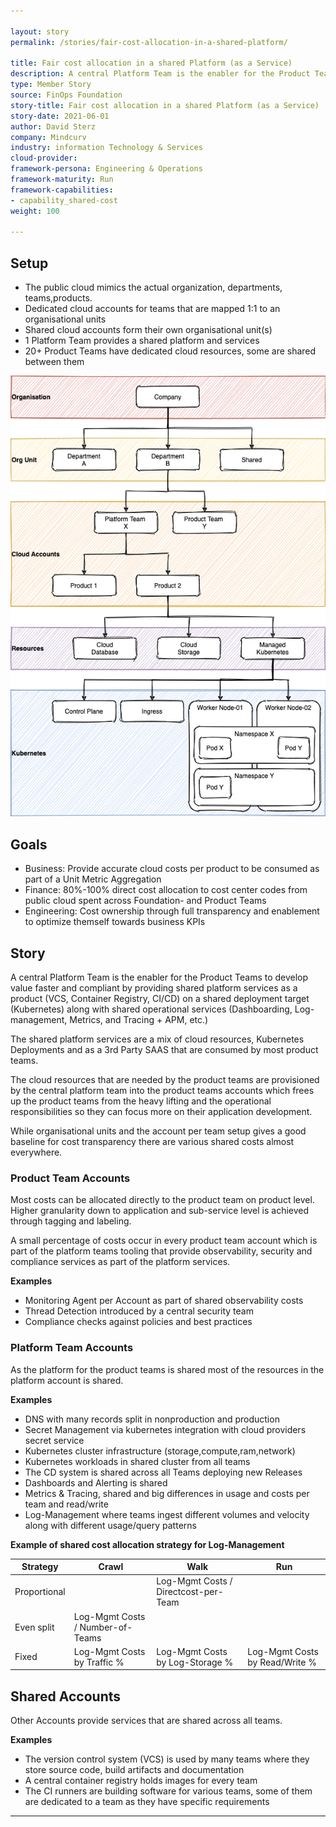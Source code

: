 ```yaml
---

layout: story
permalink: /stories/fair-cost-allocation-in-a-shared-platform/

title: Fair cost allocation in a shared Platform (as a Service)
description: A central Platform Team is the enabler for the Product Teams to develop value faster and compliant by providing shared platform services as a product (VCS, Container Registry, CI/CD) on a shared deployment target (Kubernetes) along with shared operational services (Dashboarding, Log-management, Metrics, and Tracing + APM, etc.)
type: Member Story
source: FinOps Foundation
story-title: Fair cost allocation in a shared Platform (as a Service)
story-date: 2021-06-01
author: David Sterz
company: Mindcurv
industry: information Technology & Services
cloud-provider:
framework-persona: Engineering & Operations
framework-maturity: Run
framework-capabilities:
- capability_shared-cost
weight: 100

---
```


## Setup
* The public cloud mimics the actual organization, departments, teams,products.
* Dedicated cloud accounts for teams that are mapped 1:1 to an organisational units
* Shared cloud accounts form their own organisational unit(s)
* 1 Platform Team provides a shared platform and services
* 20+ Product Teams have dedicated cloud resources, some are shared between them

![](/img/shared-costs/david-story.png)

## Goals
* Business: Provide accurate cloud costs per product to be consumed as part of a Unit Metric Aggregation
* Finance: 80%-100% direct cost allocation to cost center codes from public cloud spent across Foundation- and  Product Teams
* Engineering: Cost ownership through full transparency and enablement to optimize themself towards business KPIs

## Story

A central Platform Team is the enabler for the Product Teams to develop value faster and compliant by providing shared platform services as a product (VCS, Container Registry, CI/CD) on a shared deployment target (Kubernetes) along with shared operational services (Dashboarding, Log-management, Metrics, and Tracing + APM, etc.)

The shared platform services are a mix of cloud resources, Kubernetes Deployments and as a 3rd Party SAAS that are consumed by most product teams.

The cloud resources that are needed by the product teams are provisioned by the central platform team into the product teams accounts which frees up the product teams from the heavy lifting and the operational responsibilities so they can focus more on their application development.

While organisational units and the account per team setup gives a good baseline for cost transparency there are various shared costs almost everywhere.

### Product Team Accounts
Most costs can be allocated directly to the product team on product level. Higher granularity down to application and sub-service level is achieved through tagging and labeling.

A small percentage of costs occur in every product team account which is part of the platform teams tooling that provide observability, security and compliance services as part of the platform services.

**Examples**
* Monitoring Agent per Account as part of shared observability costs
* Thread Detection introduced by a central security team
* Compliance checks against policies and best practices

### Platform Team Accounts

As the platform for the product teams is shared most of the resources in the platform account is shared.

**Examples**
* DNS with many records split in nonproduction and production
* Secret Management via kubernetes integration with cloud providers secret service
* Kubernetes cluster infrastructure (storage,compute,ram,network)
* Kubernetes workloads in shared cluster from all teams
* The CD system is shared across all Teams deploying new Releases
* Dashboards and Alerting is shared
* Metrics & Tracing, shared and big differences in usage and costs per team and read/write
* Log-Management where teams ingest different volumes and velocity along with different usage/query patterns

**Example of shared cost allocation strategy for Log-Management**

| Strategy     | Crawl                            | Walk                                 | Run                            |
|--------------|----------------------------------|--------------------------------------|--------------------------------|
| Proportional |                                  | Log-Mgmt Costs / Directcost-per-Team |                                |
| Even split   | Log-Mgmt Costs / Number-of-Teams |                                      |                                |
| Fixed        | Log-Mgmt Costs by Traffic %      | Log-Mgmt Costs by Log-Storage %      | Log-Mgmt Costs by Read/Write % |

## Shared Accounts
Other Accounts provide services that are shared across all teams.

**Examples**
* The version control system (VCS) is used by many teams where they store source code, build artifacts and documentation
* A central container registry holds images for every team
* The CI runners are building software for various teams, some of them are dedicated to a team as they have specific requirements

---

